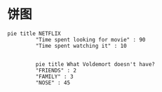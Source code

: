 # 饼图


```mermaid
pie title NETFLIX
         "Time spent looking for movie" : 90
         "Time spent watching it" : 10
         

```

```mermaid
         pie title What Voldemort doesn't have?
         "FRIENDS" : 2
         "FAMILY" : 3
         "NOSE" : 45
```



